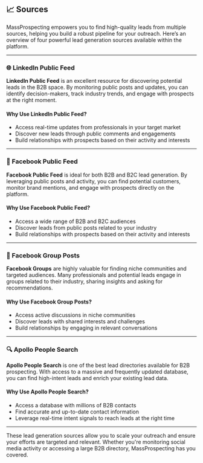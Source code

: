 ## 📈 Sources  
MassProspecting empowers you to find high-quality leads from multiple sources, helping you build a robust pipeline for your outreach. Here’s an overview of four powerful lead generation sources available within the platform.

---

### 🌐 LinkedIn Public Feed  
**LinkedIn Public Feed** is an excellent resource for discovering potential leads in the B2B space. By monitoring public posts and updates, you can identify decision-makers, track industry trends, and engage with prospects at the right moment.  

#### Why Use LinkedIn Public Feed?  
- Access real-time updates from professionals in your target market  
- Discover new leads through public comments and engagements  
- Build relationships with prospects based on their activity and interests  

---

### 📘 Facebook Public Feed  
**Facebook Public Feed** is ideal for both B2B and B2C lead generation. By leveraging public posts and activity, you can find potential customers, monitor brand mentions, and engage with prospects directly on the platform.  

#### Why Use Facebook Public Feed?  
- Access a wide range of B2B and B2C audiences  
- Discover leads from public posts related to your industry  
- Build relationships with prospects based on their activity and interests  

---

### 📢 Facebook Group Posts  
**Facebook Groups** are highly valuable for finding niche communities and targeted audiences. Many professionals and potential leads engage in groups related to their industry, sharing insights and asking for recommendations.  

#### Why Use Facebook Group Posts?  
- Access active discussions in niche communities  
- Discover leads with shared interests and challenges  
- Build relationships by engaging in relevant conversations  

---

### 🔍 Apollo People Search  
**Apollo People Search** is one of the best lead directories available for B2B prospecting. With access to a massive and frequently updated database, you can find high-intent leads and enrich your existing lead data.  

#### Why Use Apollo People Search?  
- Access a database with millions of B2B contacts  
- Find accurate and up-to-date contact information  
- Leverage real-time intent signals to reach leads at the right time  

---

These lead generation sources allow you to scale your outreach and ensure your efforts are targeted and relevant. Whether you're monitoring social media activity or accessing a large B2B directory, MassProspecting has you covered.  

